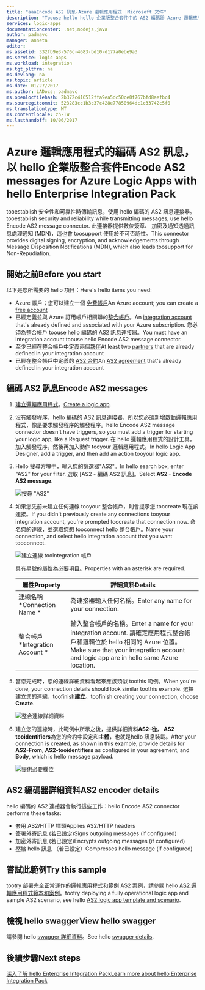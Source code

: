 ```yaml
---
title: "aaaEncode AS2 訊息-Azure 邏輯應用程式 |Microsoft 文件"
description: "Toouse hello hello 企業版整合套件中的 AS2 編碼器 Azure 邏輯應用程式的方式"
services: logic-apps
documentationcenter: .net,nodejs,java
author: padmavc
manager: anneta
editor: 
ms.assetid: 332fb9e3-576c-4683-bd10-d177a0ebe9a3
ms.service: logic-apps
ms.workload: integration
ms.tgt_pltfrm: na
ms.devlang: na
ms.topic: article
ms.date: 01/27/2017
ms.author: LADocs; padmavc
ms.openlocfilehash: 2b372c416512ffa9ea5dc50ce0f767bfd8aefbc4
ms.sourcegitcommit: 523283cc1b3c37c428e77850964dc1c33742c5f0
ms.translationtype: MT
ms.contentlocale: zh-TW
ms.lasthandoff: 10/06/2017
---
```

# <a name="encode-as2-messages-for-azure-logic-apps-with-hello-enterprise-integration-pack"></a><span data-ttu-id="5df5a-103">Azure 邏輯應用程式的編碼 AS2 訊息，以 hello 企業版整合套件</span><span class="sxs-lookup"><span data-stu-id="5df5a-103">Encode AS2 messages for Azure Logic Apps with hello Enterprise Integration Pack</span></span>

<span data-ttu-id="5df5a-104">tooestablish 安全性和可靠性時傳輸訊息，使用 hello 編碼的 AS2 訊息連接器。</span><span class="sxs-lookup"><span data-stu-id="5df5a-104">tooestablish security and reliability while transmitting messages, use hello Encode AS2 message connector.</span></span> <span data-ttu-id="5df5a-105">此連接器提供數位簽章、 加密及通知透過訊息處理通知 (MDN)，這也會 toosupport 使用於不可否認性。</span><span class="sxs-lookup"><span data-stu-id="5df5a-105">This connector provides digital signing, encryption, and acknowledgements through Message Disposition Notifications (MDN), which also leads toosupport for Non-Repudiation.</span></span>

## <a name="before-you-start"></a><span data-ttu-id="5df5a-106">開始之前</span><span class="sxs-lookup"><span data-stu-id="5df5a-106">Before you start</span></span>

<span data-ttu-id="5df5a-107">以下是您所需要的 hello 項目：</span><span class="sxs-lookup"><span data-stu-id="5df5a-107">Here's hello items you need:</span></span>

* <span data-ttu-id="5df5a-108">Azure 帳戶；您可以建立一個 [免費帳戶](https://azure.microsoft.com/free)</span><span class="sxs-lookup"><span data-stu-id="5df5a-108">An Azure account; you can create a [free account](https://azure.microsoft.com/free)</span></span>
* <span data-ttu-id="5df5a-109">已經定義並與 Azure 訂用帳戶相關聯的[整合帳戶](logic-apps-enterprise-integration-create-integration-account.md)。</span><span class="sxs-lookup"><span data-stu-id="5df5a-109">An [integration account](logic-apps-enterprise-integration-create-integration-account.md) that's already defined and associated with your Azure subscription.</span></span> <span data-ttu-id="5df5a-110">您必須為整合帳戶 toouse hello 編碼的 AS2 訊息連接器。</span><span class="sxs-lookup"><span data-stu-id="5df5a-110">You must have an integration account toouse hello Encode AS2 message connector.</span></span>
* <span data-ttu-id="5df5a-111">至少已經在整合帳戶中定義兩個[夥伴](logic-apps-enterprise-integration-partners.md)</span><span class="sxs-lookup"><span data-stu-id="5df5a-111">At least two [partners](logic-apps-enterprise-integration-partners.md) that are already defined in your integration account</span></span>
* <span data-ttu-id="5df5a-112">已經在整合帳戶中定義的 [AS2 合約](logic-apps-enterprise-integration-as2.md)</span><span class="sxs-lookup"><span data-stu-id="5df5a-112">An [AS2 agreement](logic-apps-enterprise-integration-as2.md) that's already defined in your integration account</span></span>

## <a name="encode-as2-messages"></a><span data-ttu-id="5df5a-113">編碼 AS2 訊息</span><span class="sxs-lookup"><span data-stu-id="5df5a-113">Encode AS2 messages</span></span>

1. <span data-ttu-id="5df5a-114">[建立邏輯應用程式](logic-apps-create-a-logic-app.md)。</span><span class="sxs-lookup"><span data-stu-id="5df5a-114">[Create a logic app](logic-apps-create-a-logic-app.md).</span></span>

2. <span data-ttu-id="5df5a-115">沒有觸發程序，hello 編碼的 AS2 訊息連接器，所以您必須新增啟動邏輯應用程式，像是要求觸發程序的觸發程序。</span><span class="sxs-lookup"><span data-stu-id="5df5a-115">hello Encode AS2 message connector doesn't have triggers, so you must add a trigger for starting your logic app, like a Request trigger.</span></span> <span data-ttu-id="5df5a-116">在 hello 邏輯應用程式的設計工具，加入觸發程序，然後再加入動作 tooyour 邏輯應用程式。</span><span class="sxs-lookup"><span data-stu-id="5df5a-116">In hello Logic App Designer, add a trigger, and then add an action tooyour logic app.</span></span>

3.  <span data-ttu-id="5df5a-117">Hello 搜尋方塊中，輸入您的篩選器"AS2"。</span><span class="sxs-lookup"><span data-stu-id="5df5a-117">In hello search box, enter "AS2" for your filter.</span></span> <span data-ttu-id="5df5a-118">選取 [AS2 - 編碼 AS2 訊息]。</span><span class="sxs-lookup"><span data-stu-id="5df5a-118">Select **AS2 - Encode AS2 message**.</span></span>
   
    ![搜尋 "AS2"](./media/logic-apps-enterprise-integration-as2-encode/as2decodeimage1.png)

4. <span data-ttu-id="5df5a-120">如果您先前未建立任何連線 tooyour 整合帳戶，則會提示您 toocreate 現在該連接。</span><span class="sxs-lookup"><span data-stu-id="5df5a-120">If you didn't previously create any connections tooyour integration account, you're prompted toocreate that connection now.</span></span> <span data-ttu-id="5df5a-121">命名您的連線，並選取您想 tooconnect hello 整合帳戶。</span><span class="sxs-lookup"><span data-stu-id="5df5a-121">Name your connection, and select hello integration account that you want tooconnect.</span></span> 
   
    ![建立連線 toointegration 帳戶](./media/logic-apps-enterprise-integration-as2-encode/as2encodeimage1.png)  

    <span data-ttu-id="5df5a-123">具有星號的屬性為必要項目。</span><span class="sxs-lookup"><span data-stu-id="5df5a-123">Properties with an asterisk are required.</span></span>

    | <span data-ttu-id="5df5a-124">屬性</span><span class="sxs-lookup"><span data-stu-id="5df5a-124">Property</span></span> | <span data-ttu-id="5df5a-125">詳細資料</span><span class="sxs-lookup"><span data-stu-id="5df5a-125">Details</span></span> |
    | --- | --- |
    | <span data-ttu-id="5df5a-126">連線名稱 *</span><span class="sxs-lookup"><span data-stu-id="5df5a-126">Connection Name *</span></span> |<span data-ttu-id="5df5a-127">為連接器輸入任何名稱。</span><span class="sxs-lookup"><span data-stu-id="5df5a-127">Enter any name for your connection.</span></span> |
    | <span data-ttu-id="5df5a-128">整合帳戶 *</span><span class="sxs-lookup"><span data-stu-id="5df5a-128">Integration Account *</span></span> |<span data-ttu-id="5df5a-129">輸入整合帳戶的名稱。</span><span class="sxs-lookup"><span data-stu-id="5df5a-129">Enter a name for your integration account.</span></span> <span data-ttu-id="5df5a-130">請確定應用程式整合帳戶和邏輯位於 hello 相同的 Azure 位置。</span><span class="sxs-lookup"><span data-stu-id="5df5a-130">Make sure that your integration account and logic app are in hello same Azure location.</span></span> |

5.  <span data-ttu-id="5df5a-131">當您完成時，您的連線詳細資料看起來應該類似 toothis 範例。</span><span class="sxs-lookup"><span data-stu-id="5df5a-131">When you're done, your connection details should look similar toothis example.</span></span> <span data-ttu-id="5df5a-132">選擇 建立您的連線，toofinish**建立**。</span><span class="sxs-lookup"><span data-stu-id="5df5a-132">toofinish creating your connection, choose **Create**.</span></span>
   
    ![整合連線詳細資料](./media/logic-apps-enterprise-integration-as2-encode/as2encodeimage2.png)

6. <span data-ttu-id="5df5a-134">建立您的連線時，此範例中所示之後，提供詳細資料**AS2-從**， **AS2 tooidentifiers**為您的合約中設定和**主體**，也就是hello 訊息裝載。</span><span class="sxs-lookup"><span data-stu-id="5df5a-134">After your connection is created, as shown in this example, provide details for **AS2-From**, **AS2-tooidentifiers** as configured in your agreement, and **Body**, which is hello message payload.</span></span>
   
    ![提供必要欄位](./media/logic-apps-enterprise-integration-as2-encode/as2encodeimage3.png)

## <a name="as2-encoder-details"></a><span data-ttu-id="5df5a-136">AS2 編碼器詳細資料</span><span class="sxs-lookup"><span data-stu-id="5df5a-136">AS2 encoder details</span></span>

<span data-ttu-id="5df5a-137">hello 編碼的 AS2 連接器會執行這些工作：</span><span class="sxs-lookup"><span data-stu-id="5df5a-137">hello Encode AS2 connector performs these tasks:</span></span> 

* <span data-ttu-id="5df5a-138">套用 AS2/HTTP 標頭</span><span class="sxs-lookup"><span data-stu-id="5df5a-138">Applies AS2/HTTP headers</span></span>
* <span data-ttu-id="5df5a-139">簽署外寄訊息 (若已設定)</span><span class="sxs-lookup"><span data-stu-id="5df5a-139">Signs outgoing messages (if configured)</span></span>
* <span data-ttu-id="5df5a-140">加密外寄訊息 (若已設定)</span><span class="sxs-lookup"><span data-stu-id="5df5a-140">Encrypts outgoing messages (if configured)</span></span>
* <span data-ttu-id="5df5a-141">壓縮 hello 訊息 （若已設定）</span><span class="sxs-lookup"><span data-stu-id="5df5a-141">Compresses hello message (if configured)</span></span>

## <a name="try-this-sample"></a><span data-ttu-id="5df5a-142">嘗試此範例</span><span class="sxs-lookup"><span data-stu-id="5df5a-142">Try this sample</span></span>

<span data-ttu-id="5df5a-143">tootry 部署完全正常運作的邏輯應用程式和範例 AS2 案例，請參閱 hello [AS2 邏輯應用程式範本和案例](https://azure.microsoft.com/documentation/templates/201-logic-app-as2-send-receive/)。</span><span class="sxs-lookup"><span data-stu-id="5df5a-143">tootry deploying a fully operational logic app and sample AS2 scenario, see hello [AS2 logic app template and scenario](https://azure.microsoft.com/documentation/templates/201-logic-app-as2-send-receive/).</span></span>

## <a name="view-hello-swagger"></a><span data-ttu-id="5df5a-144">檢視 hello swagger</span><span class="sxs-lookup"><span data-stu-id="5df5a-144">View hello swagger</span></span>
<span data-ttu-id="5df5a-145">請參閱 hello [swagger 詳細資料](/connectors/as2/)。</span><span class="sxs-lookup"><span data-stu-id="5df5a-145">See hello [swagger details](/connectors/as2/).</span></span> 

## <a name="next-steps"></a><span data-ttu-id="5df5a-146">後續步驟</span><span class="sxs-lookup"><span data-stu-id="5df5a-146">Next steps</span></span>
[<span data-ttu-id="5df5a-147">深入了解 hello Enterprise Integration Pack</span><span class="sxs-lookup"><span data-stu-id="5df5a-147">Learn more about hello Enterprise Integration Pack</span></span>](logic-apps-enterprise-integration-overview.md "深入了解 Enterprise Integration Pack") 

